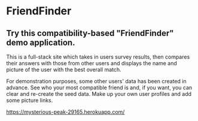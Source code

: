 # FriendFinder
## Try this compatibility-based "FriendFinder" demo application.

This is a full-stack site which takes in users survey results, then compares their answers with those from other users and displays the name and picture of the user with the best overall match.

For demonstration purposes, some other users' data has been created in advance. See who your most compatible friend is and, if you want, you can clear and re-create the seed data. Make up your own user profiles and add some picture links.

https://mysterious-peak-29165.herokuapp.com/
